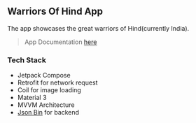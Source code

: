 ## Warriors Of Hind App

The app showcases the great warriors of Hind(currently India).

> App Documentation [here](https://harisheoran.github.io/projects/warriorsofhind/)

### Tech Stack
- Jetpack Compose
- Retrofit for network request
- Coil for image loading
- Material 3
- MVVM Architecture
- [Json Bin](https://jsonbin.io/) for backend
